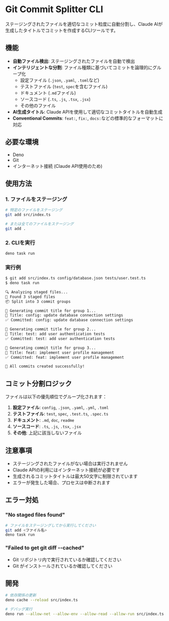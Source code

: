 # Git Commit Splitter CLI

ステージングされたファイルを適切なコミット粒度に自動分割し、Claude AIが生成したタイトルでコミットを作成するCLIツールです。

## 機能

- **自動ファイル検出**: ステージングされたファイルを自動で検出
- **インテリジェントな分割**: ファイル種類に基づいてコミットを論理的にグループ化
  - 設定ファイル (`.json`, `.yaml`, `.toml`など)
  - テストファイル (`test`, `spec`を含むファイル)
  - ドキュメント (`.md`ファイル)
  - ソースコード (`.ts`, `.js`, `.tsx`, `.jsx`)
  - その他のファイル
- **AI生成タイトル**: Claude APIを使用して適切なコミットタイトルを自動生成
- **Conventional Commits**: `feat:`, `fix:`, `docs:`などの標準的なフォーマットに対応

## 必要な環境

- Deno
- Git
- インターネット接続 (Claude API使用のため)

## 使用方法

### 1. ファイルをステージング

```bash
# 特定のファイルをステージング
git add src/index.ts

# または全てのファイルをステージング
git add .
```

### 2. CLIを実行

```bash
deno task run
```

### 実行例

```bash
$ git add src/index.ts config/database.json tests/user.test.ts
$ deno task run

🔍 Analyzing staged files...
📁 Found 3 staged files
📦 Split into 3 commit groups

🤔 Generating commit title for group 1...
📝 Title: config: update database connection settings
✅ Committed: config: update database connection settings

🤔 Generating commit title for group 2...
📝 Title: test: add user authentication tests
✅ Committed: test: add user authentication tests

🤔 Generating commit title for group 3...
📝 Title: feat: implement user profile management
✅ Committed: feat: implement user profile management

🎉 All commits created successfully!
```

## コミット分割ロジック

ファイルは以下の優先順位でグループ化されます：

1. **設定ファイル**: `config`, `.json`, `.yaml`, `.yml`, `.toml`
2. **テストファイル**: `test`, `spec`, `.test.ts`, `.spec.ts`
3. **ドキュメント**: `.md`, `doc`, `readme`
4. **ソースコード**: `.ts`, `.js`, `.tsx`, `.jsx`
5. **その他**: 上記に該当しないファイル

## 注意事項

- ステージングされたファイルがない場合は実行されません
- Claude APIの利用にはインターネット接続が必要です
- 生成されるコミットタイトルは最大50文字に制限されています
- エラーが発生した場合、プロセスは中断されます

## エラー対処

### "No staged files found"
```bash
# ファイルをステージングしてから実行してください
git add <ファイル名>
deno task run
```

### "Failed to get git diff --cached"
- Git リポジトリ内で実行されているか確認してください
- Git がインストールされているか確認してください

## 開発

```bash
# 依存関係の更新
deno cache --reload src/index.ts

# デバッグ実行
deno run --allow-net --allow-env --allow-read --allow-run src/index.ts
```
